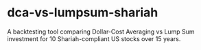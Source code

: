 # dca-vs-lumpsum-shariah
A backtesting tool comparing Dollar-Cost Averaging vs Lump Sum investment for 10 Shariah-compliant US stocks over 15 years.
